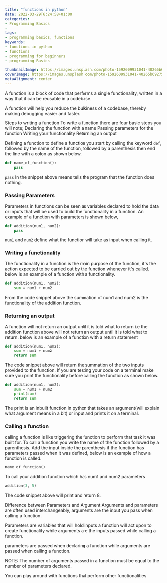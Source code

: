 ```yaml
---
title: "functions in python"
date: 2022-03-29T6:24:58+01:00
categories:
- Programming Basics
- 
tags:
- programming basics, functions
keywords: 
- functions in python
- functions
- programming for beginners
- programming Basics

thumbnailImage: https://images.unsplash.com/photo-1592609931041-40265b692757?ixlib=rb-1.2.1&ixid=MnwxMjA3fDB8MHxzZWFyY2h8Mnx8ZnVuY3Rpb258ZW58MHx8MHx8&auto=format&fit=crop&w=500&q=60
coverImage: https://images.unsplash.com/photo-1592609931041-40265b692757?ixlib=rb-1.2.1&ixid=MnwxMjA3fDB8MHxzZWFyY2h8Mnx8ZnVuY3Rpb258ZW58MHx8MHx8&auto=format&fit=crop&w=500&q=60
metaAlignment: center
---
```



A function is a block of code that performs a single functionality, written in a way that it can be reusable in a codebase. 

A function will help you reduce the bulkiness of a codebase, thereby making debugging easier and faster.

Steps to writing a function
To write a function there are four basic steps you will note;
Declaring the function with a name
Passing parameters for the function
Writing your functionality
Returning an output

Defining a function
to define a function you start by calling the keyword `def`, followed by the name of the function, followed by a parenthesis then end the line with a colon as shown below.
```python 
def name_of_function():
    pass
```
`pass` In the snippet above means tells the program that the function does nothing.

### Passing Parameters
Parameters in functions can be seen as variables declared to hold the data or inputs that will be used to build the functionality in a function. An example of a function with parameters is shown below,

```python 
def addition(num1, num2):
    pass
```
`num1` and `num2` define what the function will take as input when calling it.

### Writing a functionality
The functionality in a function is the main purpose of the function, it's the action expected to be carried out by the function whenever it's called. below is an example of a function with a functionality.
```python
def addition(num1, num2):
    sum = num1 + num2

```
From the code snippet above the summation of num1 and num2 is the functionality of the addition function.

### Returning an output
A function will not return an output until it is told what to return i.e the addition function above will not return an output until it is told what to return. below is an example of a function with a return statement
```python
def addition(num1, num2):
    sum = num1 + num2
    return sum
```
The code snippet above will return the summation of the two inputs provided to the function. If you are testing your code on a terminal make sure you print the functionality before calling the function as shown below.
```python
def addition(num1, num2):
    sum = num1 + num2
    print(sum)
    return sum
```

The print is an inbuilt function in python that takes an argument(will explain what argument means in a bit) or input and prints it on a terminal.

### Calling a function
calling a function is like triggering the function to perform that task it was built for. To call a function you write the name of the function followed by a parenthesis. Add the input inside the parenthesis if the function has parameters passed when it was defined, below is an example of how a function is called.
```python
name_of_function()
```
To call your addition function which has num1 and num2 parameters

```python
addition(3, 5)
```
The code snippet above will print and return 8.


Difference between Parameters and Argument
Arguments and parameters are often used interchangeably, arguments are the input you pass when calling a function.

Parameters are variables that will hold inputs a function will act upon to create functionality while arguments are the inputs passed while calling a function.

parameters are passed when declaring a function while arguments are passed when calling a function.

NOTE: The number of arguments passed in a function must be equal to the number of parameters declared.

You can play around with functions that perform other functionalities
